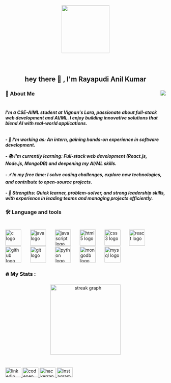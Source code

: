 <div align="center">
  <img height="150" src="https://media.giphy.com/media/M9gbBd9nbDrOTu1Mqx/giphy.gif"  />
</div>

###

<br clear="both">

<h2 align="center">hey there 👋 , I'm Rayapudi Anil Kumar</h2>

###

<img align="right" src="https://visitor-badge.laobi.icu/badge?page_id=RAK4307.RAK4307&left_color=blue&right_color=darkgray"  />

###

<h3 align="left">🚀 About Me</h3>

###

<h5 align="left"><br>I'm a CSE-AIML student at Vignan's Lara, passionate about full-stack web development and AI/ML. I enjoy building innovative solutions that blend AI with real-world applications.<br><br><br> -  🔭 I’m working as: An intern, gaining hands-on experience in software development.<br><br> - 📚 I'm currently learning: Full-stack web development (React.js, Node.js, MongoDB) and deepening my AI/ML skills.<br><br> - ⚡ In my free time: I solve coding challenges, explore new technologies, and contribute to open-source projects.<br><br> - 🧠 Strengths: Quick learner, problem-solver, and strong leadership skills, with experience in leading teams and managing projects efficiently.</h5>

###

<h3 align="left">🛠 Language and tools</h3>

###

<br clear="both">

<div align="left">
  <img src="https://cdn.jsdelivr.net/gh/devicons/devicon/icons/c/c-original.svg" height="50" alt="c logo"  />
  <img width="20" />
  <img src="https://cdn.jsdelivr.net/gh/devicons/devicon/icons/java/java-original.svg" height="50" alt="java logo"  />
  <img width="20" />
  <img src="https://cdn.jsdelivr.net/gh/devicons/devicon/icons/javascript/javascript-original.svg" height="50" alt="javascript logo"  />
  <img width="20" />
  <img src="https://cdn.jsdelivr.net/gh/devicons/devicon/icons/html5/html5-original.svg" height="50" alt="html5 logo"  />
  <img width="20" />
  <img src="https://cdn.jsdelivr.net/gh/devicons/devicon/icons/css3/css3-original.svg" height="50" alt="css3 logo"  />
  <img width="20" />
  <img src="https://cdn.jsdelivr.net/gh/devicons/devicon/icons/react/react-original.svg" height="50" alt="react logo"  />
  <img width="20" />
  <img src="https://skillicons.dev/icons?i=github" height="50" alt="github logo"  />
  <img width="20" />
  <img src="https://cdn.simpleicons.org/git/F05032" height="50" alt="git logo"  />
  <img width="20" />
  <img src="https://skillicons.dev/icons?i=py" height="50" alt="python logo"  />
  <img width="20" />
  <img src="https://cdn.jsdelivr.net/gh/devicons/devicon/icons/mongodb/mongodb-original.svg" height="50" alt="mongodb logo"  />
  <img width="20" />
  <img src="https://cdn.simpleicons.org/mysql/4479A1" height="50" alt="mysql logo"  />
</div>

###

<h3 align="left">🔥   My Stats :</h3>

###

<div align="center">
  <img src="https://streak-stats.demolab.com?user=RAK4307&locale=en&mode=daily&theme=dark&hide_border=false&border_radius=5&order=3" height="220" alt="streak graph"  />
</div>

###

<br clear="both">

<div align="left">
  <a href="https://www.linkedin.com/in/anil-kumar-rayapudi?" target="_blank">
    <img src="https://raw.githubusercontent.com/maurodesouza/profile-readme-generator/master/src/assets/icons/social/linkedin/default.svg" width="50" height="30" alt="linkedin logo"  />
  </a>
  <a href="https://codepen.io/Anil-kumar-R-R" target="_blank">
    <img src="https://raw.githubusercontent.com/maurodesouza/profile-readme-generator/master/src/assets/icons/social/codepen/default.svg" width="50" height="30" alt="codepen logo"  />
  </a>
  <a href="https://www.hackerrank.com/profile/kanil878689" target="_blank">
    <img src="https://raw.githubusercontent.com/maurodesouza/profile-readme-generator/master/src/assets/icons/social/hackerrank/default.svg" width="50" height="30" alt="hackerrank logo"  />
  </a>
  <a href="https://www.instagram.com/__mr.ak43__?igsh=MTEwbDNvNG93YTNwYg==" target="_blank">
    <img src="https://raw.githubusercontent.com/maurodesouza/profile-readme-generator/master/src/assets/icons/social/instagram/default.svg" width="50" height="30" alt="instagram logo"  />
  </a>
</div>

###
